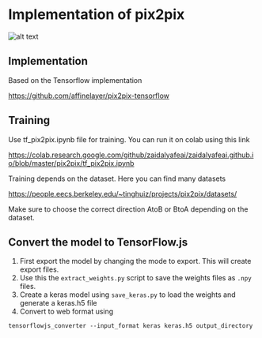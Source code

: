 # Implementation of pix2pix 

![alt text](https://raw.githubusercontent.com/zaidalyafeai/zaidalyafeai.github.io/master/images/pix2pix.PNG)


## Implementation 

Based on the Tensorflow implementation 

https://github.com/affinelayer/pix2pix-tensorflow

## Training 

Use tf_pix2pix.ipynb file for training. You can run it on colab using this link 

https://colab.research.google.com/github/zaidalyafeai/zaidalyafeai.github.io/blob/master/pix2pix/tf_pix2pix.ipynb

Training depends on the dataset. Here you can find many datasets 

https://people.eecs.berkeley.edu/~tinghuiz/projects/pix2pix/datasets/

Make sure to choose the correct direction AtoB or BtoA depending on the dataset. 

## Convert the model to TensorFlow.js 

1. First export the model by changing the mode to export. This will create export files. 
2. Use this the `extract_weights.py` script to save the weights files as `.npy` files. 
3. Create a keras model using `save_keras.py` to load the weights and generate a keras.h5 file 
4. Convert to web format using 

`tensorflowjs_converter --input_format keras keras.h5 output_directory`

